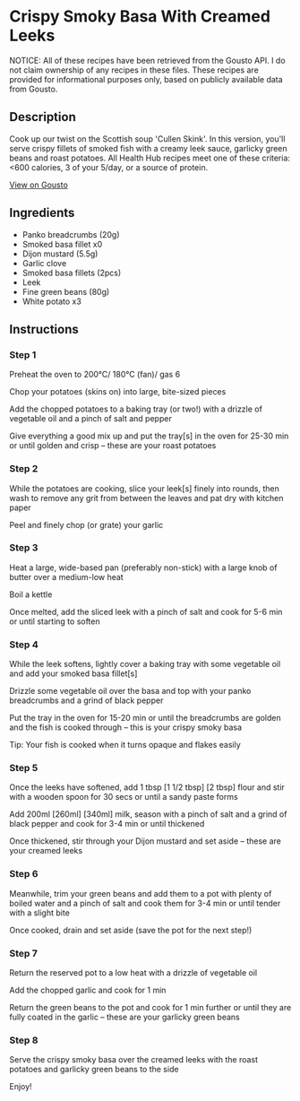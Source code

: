 # Crispy Smoky Basa With Creamed Leeks

NOTICE: All of these recipes have been retrieved from the Gousto API. I do not claim ownership of any recipes in these files. These recipes are provided for informational purposes only, based on publicly available data from Gousto.

## Description

Cook up our twist on the Scottish soup 'Cullen Skink'. In this version, you'll serve crispy fillets of smoked fish with a creamy leek sauce, garlicky green beans and roast potatoes. All Health Hub recipes meet one of these criteria: <600 calories, 3 of your 5/day, or a source of protein.

[View on Gousto](https://www.gousto.co.uk/recipes/cookbook/crisp-smoky-fish-with-creamed-leeks)

## Ingredients

- Panko breadcrumbs (20g)
- Smoked basa fillet x0
- Dijon mustard (5.5g)
- Garlic clove
- Smoked basa fillets (2pcs)
- Leek
- Fine green beans (80g)
- White potato x3

## Instructions


### Step 1

Preheat the oven to 200°C/ 180°C (fan)/ gas 6

Chop your potatoes (skins on) into large, bite-sized pieces

Add the chopped potatoes to a baking tray (or two!) with a drizzle of vegetable oil and a pinch of salt and pepper

Give everything a good mix up and put the tray[s] in the oven for 25-30 min or until golden and crisp – these are your roast potatoes


### Step 2

While the potatoes are cooking, slice your leek[s] finely into rounds, then wash to remove any grit from between the leaves and pat dry with kitchen paper

Peel and finely chop (or grate) your garlic


### Step 3

Heat a large, wide-based pan (preferably non-stick) with a large knob of butter over a medium-low heat

Boil a kettle

Once melted, add the sliced leek with a pinch of salt and cook for 5-6 min or until starting to soften


### Step 4

While the leek softens, lightly cover a baking tray with some vegetable oil and add your smoked basa fillet[s]

Drizzle some vegetable oil over the basa and top with your panko breadcrumbs and a grind of black pepper

Put the tray in the oven for 15-20 min or until the breadcrumbs are golden and the fish is cooked through – this is your crispy smoky basa

Tip: Your fish is cooked when it turns opaque and flakes easily


### Step 5

Once the leeks have softened, add 1 tbsp <span class="text-purple">[1 1/2 tbsp]</span> <span class="text-danger">[2 tbsp]</span> flour and stir with a wooden spoon for 30 secs or until a sandy paste forms

Add 200m<span class="text-purple">l [260ml]</span> <span class="text-danger">[340ml]</span> milk, season with a pinch of salt and a grind of black pepper and cook for 3-4 min or until thickened

Once thickened, stir through your Dijon mustard and set aside – these are your creamed leeks


### Step 6

Meanwhile, trim your green beans and add them to a pot with plenty of boiled water and a pinch of salt and cook them for 3-4 min or until tender with a slight bite

Once cooked, drain and set aside (save the pot for the next step!)


### Step 7

Return the reserved pot to a low heat with a drizzle of vegetable oil

Add the chopped garlic and cook for 1 min

Return the green beans to the pot and cook for 1 min further or until they are fully coated in the garlic – these are your garlicky green beans

### Step 8

Serve the crispy smoky basa over the creamed leeks with the roast potatoes and garlicky green beans to the side

Enjoy!

